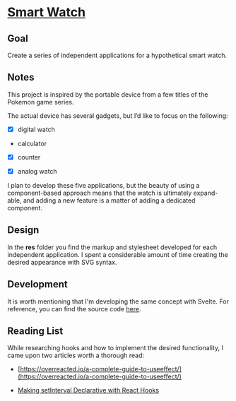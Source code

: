 # [Smart Watch](https://codepen.io/borntofrappe/full/KKKqzJa)

## Goal

Create a series of independent applications for a hypothetical smart watch.

## Notes

This project is inspired by the portable device from a few titles of the Pokemon game series.

The actual device has several gadgets, but I’d like to focus on the following:

-   [x] digital watch

-   calculator

-   [x] counter

-   [x] analog watch

I plan to develop these five applications, but the beauty of using a component-based approach means that the watch is ultimately expand-able, and adding a new feature is a matter of adding a dedicated component.

## Design

In the **res** folder you find the markup and stylesheet developed for each independent application. I spent a considerable amount of time creating the desired appearance with SVG syntax.

## Development

It is worth mentioning that I'm developing the same concept with Svelte. For reference, you can find the source code [here](https://github.com/borntofrappe/svelte-tutorial/tree/master/Smart%20Watch).

## Reading List

While researching hooks and how to implement the desired functionality, I came upon two articles worth a thorough read:

-   [https://overreacted.io/a-complete-guide-to-useeffect/](https://overreacted.io/a-complete-guide-to-useeffect/)

-   [Making setInterval Declarative with React Hooks](https://overreacted.io/making-setinterval-declarative-with-react-hooks/)
